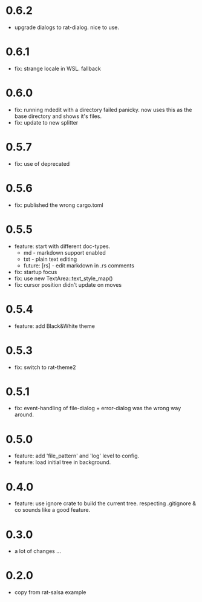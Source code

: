 # 0.6.2

* upgrade dialogs to rat-dialog. nice to use.

# 0.6.1

* fix: strange locale in WSL. fallback

# 0.6.0

* fix: running mdedit with a directory failed panicky.
  now uses this as the base directory and shows it's files.
* fix: update to new splitter

# 0.5.7

* fix: use of deprecated

# 0.5.6

* fix: published the wrong cargo.toml

# 0.5.5

* feature: start with different doc-types.
    - md - markdown support enabled
    - txt - plain text editing
    - future: \[rs\] - edit markdown in .rs comments
* fix: startup focus
* fix: use new TextArea::text_style_map()
* fix: cursor position didn't update on moves

# 0.5.4

* feature: add Black&White theme

# 0.5.3

* fix: switch to rat-theme2

# 0.5.1

* fix: event-handling of file-dialog + error-dialog was
  the wrong way around.

# 0.5.0

* feature: add 'file_pattern' and 'log' level to config.
* feature: load initial tree in background.

# 0.4.0

* feature: use ignore crate to build the current tree.
  respecting .gitignore & co sounds like a good feature.

# 0.3.0

* a lot of changes ...

# 0.2.0

* copy from rat-salsa example

